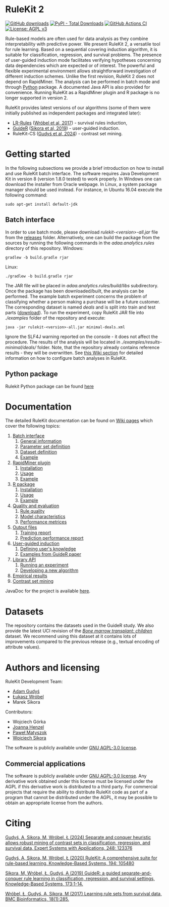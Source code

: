 # RuleKit 2
[![GitHub downloads](https://img.shields.io/github/downloads/adaa-polsl/RuleKit/total.svg?style=flag&label=GitHub%20downloads)](https://github.com/adaa-polsl/RuleKit/releases)
[![PyPI - Total Downloads](https://static.pepy.tech/personalized-badge/rulekit?period=total&units=abbreviation&left_color=grey&right_color=green&left_text=PyPI%20total%20downloads)](https://www.pepy.tech/projects/rulekit)
[![GitHub Actions CI](../../actions/workflows/main.yml/badge.svg)](../../actions/workflows/main.yml)
[![License: AGPL v3](https://img.shields.io/badge/License-AGPLv3-blue.svg)](https://www.gnu.org/licenses/agpl-3.0.en.html)


Rule-based models are often used for data analysis as they combine interpretability with predictive power. We present RuleKit 2, a versatile tool for rule learning. Based on a sequential covering induction algorithm, it is suitable for classification, regression, and survival problems. The presence of user-guided induction mode facilitates verifying hypotheses concerning data dependencies which are expected or of interest. The powerful and flexible experimental environment allows straightforward investigation of different induction schemes. Unlike the first revision, RuleKit 2 does not depend on RapidMiner. The analysis can be performed in batch mode and through [Python](https://github.com/adaa-polsl/RuleKit-python) package. A documented Java API is also provided for convenience. Running RuleKit as a RapidMiner plugin and R package is no longer supported in version 2.

RuleKit provides latest versions of our algorithms (some of them were initially published as independent packages and integrated later):
* [LR-Rules](https://github.com/adaa-polsl/LR-Rules) ([Wróbel et al, 2017](https://bmcbioinformatics.biomedcentral.com/articles/10.1186/s12859-017-1693-x)) - survival rules induction,
* [GuideR](https://github.com/adaa-polsl/GuideR) ([Sikora et al, 2019](https://www.sciencedirect.com/science/article/abs/pii/S0950705119300802?dgcid=coauthor)) - user-guided induction.
* RuleKit-CS ([Gudyś et al, 2024](https://www.sciencedirect.com/science/article/pii/S0957417424002410?dgcid=author)) - contrast set mining.


# Getting started

In the following subsections we provide a brief introduction on how to install and use RuleKit batch interface. The software requires Java Development Kit in version 8 (version 1.8.0 tested) to work properly. In Windows one can download the installer from Oracle webpage. In Linux, a system package manager should be used instead. For instance, in Ubuntu 16.04 execute the following command:
```
sudo apt-get install default-jdk
``` 

## Batch interface

In order to use batch mode, please download *rulekit-\<version\>-all.jar* file from the [releases](../../releases) folder. Alternatively, one can build the package from the sources by running the following commands in the *adaa.analytics.rules* directory of this repository. 
Windows:
```
gradlew -b build.gradle rjar
```
Linux:
```
./gradlew -b build.gradle rjar
```
The JAR file will be placed in *adaa.analytics.rules/build/libs* subdirectory. Once the package has been downloaded/built, the analysis can be performed. The example batch experiment concerns the problem of classifying whether a person making a purchase will be a future customer. The corresponding dataset is named *deals* and is split into train and test parts ([download](data/deals)). To run the experiment, copy RuleKit JAR file into *./examples* folder of the repository and execute:
```
java -jar rulekit-<version>-all.jar minimal-deals.xml
```
Ignore the SLF4J warning reported on the console - it does not affect the procedure. The results of the analysis will be located in *./examples/results-minimal/deals/* folder. Note, that the repository already contains reference results - they will be overwritten. See [this Wiki section](https://github.com/adaa-polsl/RuleKit/wiki/1-Batch-interface) for detailed information on how to configure batch analyses in RuleKit. 

## Python package

Rulekit Python package can be found [here](https://github.com/adaa-polsl/RuleKit-python)

# Documentation

The detailed RuleKit documentation can be found on [Wiki pages](https://github.com/adaa-polsl/RuleKit/wiki) which cover the following topics: 

1. [Batch interface](https://github.com/adaa-polsl/RuleKit/wiki/1-Batch-interface)
    1. [General information](https://github.com/adaa-polsl/RuleKit/wiki/1-Batch-interface#11-general-information)
    2. [Parameter set definition](https://github.com/adaa-polsl/RuleKit/wiki/1-Batch-interface#12-parameter-set-definition)
    3. [Dataset definition](https://github.com/adaa-polsl/RuleKit/wiki/1-Batch-interface#13-dataset-definition)
    4. [Example](https://github.com/adaa-polsl/RuleKit/wiki/1-Batch-interface#14-example)
2. [RapidMiner plugin](https://github.com/adaa-polsl/RuleKit/wiki/2-RapidMiner-plugin)
	1. [Installation](https://github.com/adaa-polsl/RuleKit/wiki/2-RapidMiner-plugin#21-installation)
	2. [Usage](https://github.com/adaa-polsl/RuleKit/wiki/2-RapidMiner-plugin#22-usage)
	3. [Example](https://github.com/adaa-polsl/RuleKit/wiki/2-RapidMiner-plugin#23-example)
3. [R package](https://github.com/adaa-polsl/RuleKit/wiki/3-R-package)
	1. [Installation](https://github.com/adaa-polsl/RuleKit/wiki/3-R-package#31-installation)
	2. [Usage](https://github.com/adaa-polsl/RuleKit/wiki/3-R-package#32-usage)
	3. [Example](https://github.com/adaa-polsl/RuleKit/wiki/3-R-package#33-example)
4. [Quality and evaluation](https://github.com/adaa-polsl/RuleKit/wiki/4-Quality-and-evaluation)
    1. [Rule quality](https://github.com/adaa-polsl/RuleKit/wiki/4-Quality-and-evaluation#41-rule-quality)
	2. [Model characteristics](https://github.com/adaa-polsl/RuleKit/wiki/4-Quality-and-evaluation#42-model-characteristics)
	2. [Performance metrices](https://github.com/adaa-polsl/RuleKit/wiki/4-Quality-and-evaluation#43-performance-metrices)
5. [Output files](https://github.com/adaa-polsl/RuleKit/wiki/5-Output-files)
    1. [Training report](https://github.com/adaa-polsl/RuleKit/wiki/5-Output-files#51-training-report)
    2. [Prediction performance report](https://github.com/adaa-polsl/RuleKit/wiki/5-Output-files#52-prediction-performance-report)    	
6. [User-guided induction](https://github.com/adaa-polsl/RuleKit/wiki/6-User-guided-induction)
	1. [Defining user's knowledge](https://github.com/adaa-polsl/RuleKit/wiki/6-User-guided-induction#61-defining-users-knowledge)
	2. [Examples from GuideR paper](https://github.com/adaa-polsl/RuleKit/wiki/6-User-guided-induction#62-examples-from-guider-paper)
7. [Library API](https://github.com/adaa-polsl/RuleKit/wiki/7-Library-API)
	1.	[Running an experiment](https://github.com/adaa-polsl/RuleKit/wiki/7-Library-API#71-running-an-experiment)
	2.	[Developing a new algorithm](https://github.com/adaa-polsl/RuleKit/wiki/7-Library-API#72-developing-a-new-algorithm)
8. [Empirical results](https://github.com/adaa-polsl/RuleKit/wiki/8-Empirical-results)
9. [Contrast set mining](https://github.com/adaa-polsl/RuleKit/wiki/9-Contrast-set-mining)

JavaDoc for the project is available [here](https://adaa-polsl.github.io/RuleKit/).  

# Datasets 

The repository contains the datasets used in the GuideR study. We also provide the latest UCI revision of the [*Bone marrow transplant: children*](https://github.com/adaa-polsl/RuleKit/blob/master/data/bone-marrow-uci.arff) dataset. We recommend using this dataset at it contains lots of improvements compared to the previous release (e.g., textual encoding of attribute values). 

# Authors and licensing

RuleKit Development Team:
* [Adam Gudyś](https://github.com/agudys)
* [Łukasz Wróbel](https://github.com/l-wrobel)
* Marek Sikora

Contributors:
* Wojciech Górka
* [Joanna Henzel](https://github.com/AsiaHenzel)
* [Paweł Matyszok](https://github.com/pmatyszok)
* [Wojciech Sikora](https://github.com/Denominatee)

The software is publicly available under [GNU AGPL-3.0 license](LICENSE).

## Commercial applications

The software is publicly available under [GNU AGPL-3.0 license](LICENSE). Any derivative work obtained under this license must be licensed under the AGPL if this derivative work is distributed to a third party.
For commercial projects that require the ability to distribute RuleKit code as part of a program that cannot be distributed under the AGPL, it may be possible to obtain an appropriate license from the authors.
 
# Citing

[Gudyś, A, Sikora, M, Wróbel, Ł (2024) Separate and conquer heuristic allows robust mining of contrast sets in classification, regression, and survival data, Expert Systems with Applications, 248: 123376](https://www.sciencedirect.com/science/article/pii/S0957417424002410?dgcid=author)

[Gudyś, A, Sikora, M, Wróbel, Ł (2020) RuleKit: A comprehensive suite for rule-based learning, Knowledge-Based Systems, 194: 105480](https://doi.org/10.1016/j.knosys.2020.105480)

[Sikora, M, Wróbel, Ł, Gudyś, A (2019) GuideR: a guided separate-and-conquer rule learning in classification, regression, and survival settings, Knowledge-Based Systems, 173:1-14.](https://www.sciencedirect.com/science/article/abs/pii/S0950705119300802?dgcid=coauthor)

[Wróbel, Ł, Gudyś, A, Sikora, M (2017) Learning rule sets from survival data, BMC Bioinformatics, 18(1):285.](https://bmcbioinformatics.biomedcentral.com/articles/10.1186/s12859-017-1693-x) 

